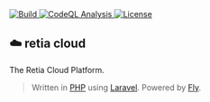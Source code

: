 <a href="https://github.com/retia-platform/retia-cloud/actions/workflows/build.yml">
  <img src="https://github.com/retia-platform/retia-cloud/actions/workflows/build.yml/badge.svg" alt="Build" target="_blank" rel="noopener noreferrer">
</a>
<a href="https://github.com/retia-platform/retia-cloud/actions/workflows/github-code-scanning/codeql">
  <img src="https://github.com/retia-platform/retia-cloud/actions/workflows/github-code-scanning/codeql/badge.svg" alt="CodeQL Analysis" target="_blank" rel="noopener noreferrer">
</a>
<a href="https://github.com/retia-platform/retia-cloud/blob/main/LICENSE">
  <img src="https://img.shields.io/github/license/retia-platform/retia-cloud" alt="License" target="_blank" rel="noopener noreferrer">
</a>

## ☁️ retia cloud

The Retia Cloud Platform.

> Written in [PHP](https://www.php.net) using [Laravel](https://www.php.net). Powered by [Fly](https://fly.io).
